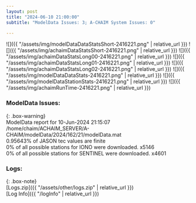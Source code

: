 ```yaml
---
layout: post
title: "2024-06-10 21:00:00"
subtitle: "ModelData Issues: 3; A-CHAIM System Issues: 0"

---
```


![]({{ "/assets/img/modelDataDataStatsShort-2416221.png" | relative_url }})
![]({{ "/assets/img/achaimDataStatsShort-2416221.png" | relative_url }})
![]({{ "/assets/img/achaimDataStatsLong00-2416221.png" | relative_url }})
![]({{ "/assets/img/achaimDataStatsLong01-2416221.png" | relative_url }})
![]({{ "/assets/img/achaimDataStatsLong02-2416221.png" | relative_url }})
![]({{ "/assets/img/modelDataDataStats-2416221.png" | relative_url }})
![]({{ "/assets/img/modelDataStationStats-2416221.png" | relative_url }})
![]({{ "/assets/img/achaimRunTime-2416221.png" | relative_url }})


### ModelData Issues:  
  
{: .box-warning}  
 ModelData report for 10-Jun-2024 21:15:07   
 /home/chaim/ACHAIM_SERVER/A-CHAIM/modelData/2024/162/21/modelData.mat   
 0.95643% of JASON tec values are finite   
 0% of all possible stations for IONO were downloaded. x5146   
 0% of all possible stations for SENTINEL were downloaded. x4601   
  


### Logs:  
  
{: .box-note}  
[Logs.zip]({{ "/assets/other/logs.zip" | relative_url }})  
[Log Info]({{ "/logInfo" | relative_url }})  
